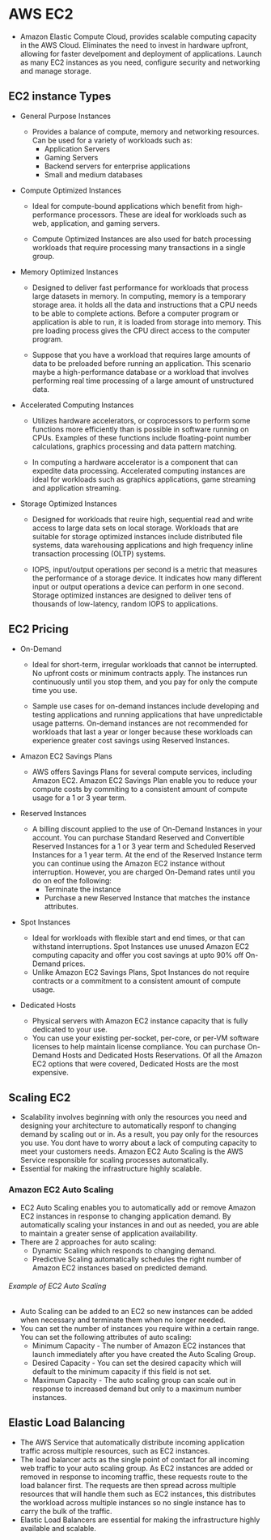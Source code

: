 # AWS EC2 

- Amazon Elastic Compute Cloud, provides scalable computing capacity in the AWS Cloud. Eliminates the need to invest in hardware upfront, allowing for faster develpoment and deployment of applications. Launch as many EC2 instances as you need, configure security and networking and manage storage. 

## EC2 instance Types
- General Purpose Instances
    - Provides a balance of compute, memory and networking resources. Can be used for a variety of workloads such as:
        - Application Servers
        - Gaming Servers
        - Backend servers for enterprise applications
        - Small and medium databases

- Compute Optimized Instances
    - Ideal for compute-bound applications which benefit from high-performance processors. These are ideal for workloads such as web, application, and gaming servers. 

    - Compute Optimized Instances are also used for batch processing workloads that require processing many transactions in a single group. 

- Memory Optimized Instances
    - Designed to deliver fast performance for workloads that process large datasets in memory. In computing, memory is a temporary storage area. it holds all the data and instructions that a CPU needs to be able to complete actions. Before a computer program or application is able to run, it is loaded from storage into memory. This pre loading process gives the CPU direct access to the computer program. 

    - Suppose that you have a workload that requires large amounts of data to be preloaded before running an application. This scenario maybe a high-performance database or a workload that involves performing real time processing of a large amount of unstructured data. 

- Accelerated Computing Instances
    - Utilizes hardware accelerators, or coprocessors to perform some functions more efficiently than is possible in software running on CPUs. Examples of these functions include floating-point number calculations, graphics processing and data pattern matching.  

    - In computing a hardware accelerator is a component that can expedite data processing. Accelerated computing instances are ideal for workloads such as graphics applications, game streaming and application streaming. 

- Storage Optimized Instances
    - Designed for workloads that reuire high, sequential read and write access to large data sets on local storage. Workloads that are suitable for storage optimized instances include distributed file systems, data warehousing applications and high frequency inline transaction processing (OLTP) systems.

    - IOPS, input/output operations per second is a metric that measures the performance of a storage device. It indicates how many different input or output operations a device can perform in one second. Storage optimized instances are designed to deliver tens of thousands of low-latency, random IOPS to applications. 

## EC2 Pricing
- On-Demand 
    - Ideal for short-term, irregular workloads that cannot be interrupted. No upfront costs or minimum contracts apply. The instances run continuously until you stop them, and you pay for only the compute time you use. 

    - Sample use cases for on-demand instances include developing and testing applications and running applications that have unpredictable usage patterns. On-demand instances are not recommended for workloads that last a year or longer because these workloads can experience greater cost savings using Reserved Instances.

- Amazon EC2 Savings Plans
    - AWS offers Savings Plans for several compute services, including Amazon EC2. Amazon EC2 Savings Plan enable you to reduce your compute costs by commiting to a consistent amount of compute usage for a 1 or 3 year term. 

- Reserved Instances
    - A billing discount applied to the use of On-Demand Instances in your account. You can purchase Standard Reserved and Convertible Reserved Instances for a 1 or 3 year term and Scheduled Reserved Instances for a 1 year term. At the end of the Reserved Instance term you can continue using the Amazon EC2 instance without interruption. However, you are charged On-Demand rates until you do on eof the following:
        - Terminate the instance
        - Purchase a new Reserved Instance that matches the instance attributes.

- Spot Instances
    - Ideal for workloads with flexible start and end times, or that can withstand interruptions. Spot Instances use unused Amazon EC2 computing capacity and offer you cost savings at upto 90% off On-Demand prices. 
    - Unlike Amazon EC2 Savings Plans, Spot Instances do not require contracts or a commitment to a consistent amount of compute usage. 

- Dedicated Hosts
    - Physical servers with Amazon EC2 instance capacity that is fully dedicated to your use. 
    - You can use your existing per-socket, per-core, or per-VM software licenses to help maintain license compliance. You can purchase On-Demand Hosts and Dedicated Hosts Reservations. Of all the Amazon EC2 options that were covered, Dedicated Hosts are the most expensive. 


## Scaling EC2
- Scalability involves beginning with only the resources you need and designing your architecture to automatically responf to changing demand by scaling out or in. As a result, you pay only for the resources you use. You dont have to worry about a lack of computing capacity to meet your customers needs. Amazon EC2 Auto Scaling is the AWS Service responsible for scaling processes automatically.
- Essential for making the infrastructure highly scalable.

### Amazon EC2 Auto Scaling 
- EC2 Auto Scaling enables you to automatically add or remove Amazon EC2 instances in response to changing application demand. By automatically scaling your instances in and out as needed, you are able to maintain a greater sense of application availability. 
- There are 2 approaches for auto scaling:
    - Dynamic Scaling which responds to changing demand.
    - Predictive Scaling automatically schedules the right number of Amazon EC2 instances based on predicted demand. 

###### Example of EC2 Auto Scaling
- Auto Scaling can be added to an EC2 so new instances can be added when necessary and terminate them when no longer needed. 
- You can set the number of instances you require within a certain range. You can set the following attributes of auto scaling:
    - Minimum Capacity - The number of Amazon EC2 instances that launch immediately after you have created the Auto Scaling Group.
    - Desired Capacity - You can set the desired capacity which will default to the minimum capacity if this field is not set.
    - Maximum Capacity - The auto scaling group can scale out in response to increased demand but only to a maximum number instances.

## Elastic Load Balancing
- The AWS Service that automatically distribute incoming application traffic across multiple resources, such as EC2 instances.
- The load balancer acts as the single point of contact for all incoming web traffic to your auto scaling group. As EC2 instances are added or removed in response to incoming traffic, these requests route to the load balancer first. The requests are then spread across multiple resources that will handle them such as EC2 instances, this distributes the workload across multiple instances so no single instance has to carry the bulk of the traffic.
- Elastic Load Balancers are essential for making the infrastructure highly available and scalable.


